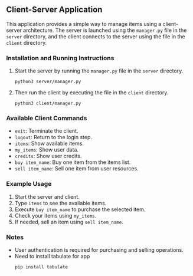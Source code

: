 ## Client-Server Application 

This application provides a simple way to manage items using a client-server architecture. The server is launched using the `manager.py` file in the `server` directory, and the client connects to the server using the file in the `client` directory.

### Installation and Running Instructions

1. Start the server by running the `manager.py` file in the `server` directory.
   
    ```
    python3 server/manager.py
    ```

2. Then run the client by executing the file in the `client` directory.

    ```
    python3 client/manager.py
    ```

### Available Client Commands

- `exit`: Terminate the client.
- `logout`: Return to the login step.
- `items`: Show available items.
- `my_items`: Show user data.
- `credits`: Show user credits.
- `buy item_name`: Buy one item from the items list.
- `sell item_name`: Sell one item from user resources.

### Example Usage

1. Start the server and client.
2. Type `items` to see the available items.
3. Execute `buy item_name` to purchase the selected item.
4. Check your items using `my_items`.
5. If needed, sell an item using `sell item_name`.


### Notes

- User authentication is required for purchasing and selling operations.
- Need to install tabulate for app
  ```
  pip install tabulate
  ```




